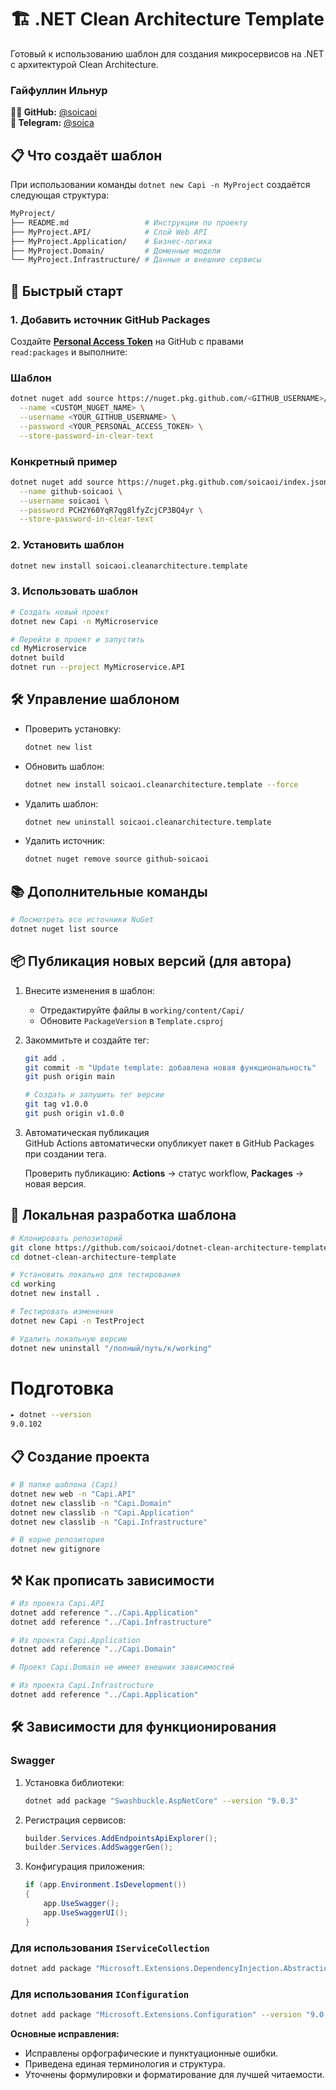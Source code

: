 # 🏗️ .NET Clean Architecture Template

Готовый к использованию шаблон для создания микросервисов на .NET с архитектурой Clean Architecture.

### Гайфуллин Ильнур

**👨‍💻 GitHub:** [@soicaoi](https://github.com/soicaoi)  
**💬 Telegram:** [@soica](https://t.me/soica)

## 📋 Что создаёт шаблон

При использовании команды `dotnet new Capi -n MyProject` создаётся следующая структура:

```bash
MyProject/
├── README.md                 # Инструкции по проекту
├── MyProject.API/            # Слой Web API
├── MyProject.Application/    # Бизнес-логика
├── MyProject.Domain/         # Доменные модели
└── MyProject.Infrastructure/ # Данные и внешние сервисы
```

## 🚀 Быстрый старт

### 1. Добавить источник GitHub Packages

Создайте **[Personal Access Token](https://github.com/settings/tokens/new)** на GitHub с правами  
`read:packages` и выполните:

### Шаблон
```bash
dotnet nuget add source https://nuget.pkg.github.com/<GITHUB_USERNAME>/index.json \
  --name <CUSTOM_NUGET_NAME> \
  --username <YOUR_GITHUB_USERNAME> \
  --password <YOUR_PERSONAL_ACCESS_TOKEN> \
  --store-password-in-clear-text
```

### Конкретный пример
```bash
dotnet nuget add source https://nuget.pkg.github.com/soicaoi/index.json \
  --name github-soicaoi \
  --username soicaoi \
  --password PCH2Y60YqR7qg8lfyZcjCP3BQ4yr \
  --store-password-in-clear-text
```

### 2. Установить шаблон

```bash
dotnet new install soicaoi.cleanarchitecture.template
```

### 3. Использовать шаблон

```bash
# Создать новый проект
dotnet new Capi -n MyMicroservice

# Перейти в проект и запустить
cd MyMicroservice
dotnet build
dotnet run --project MyMicroservice.API
```

## 🛠️ Управление шаблоном

- Проверить установку:
  ```bash
  dotnet new list
  ```
- Обновить шаблон:
  ```bash
  dotnet new install soicaoi.cleanarchitecture.template --force
  ```
- Удалить шаблон:
  ```bash
  dotnet new uninstall soicaoi.cleanarchitecture.template
  ```
- Удалить источник:
  ```bash
  dotnet nuget remove source github-soicaoi
  ```

## 📚 Дополнительные команды

```bash
# Посмотреть все источники NuGet
dotnet nuget list source
```

## 📦 Публикация новых версий (для автора)

1. Внесите изменения в шаблон:
   - Отредактируйте файлы в `working/content/Capi/`
   - Обновите `PackageVersion` в `Template.csproj`
2. Закоммитьте и создайте тег:

   ```bash
   git add .
   git commit -m "Update template: добавлена новая функциональность"
   git push origin main

   # Создать и запушить тег версии
   git tag v1.0.0
   git push origin v1.0.0
   ```

3. Автоматическая публикация  
   GitHub Actions автоматически опубликует пакет в GitHub Packages при создании тега.

   Проверить публикацию: **Actions** → статус workflow, **Packages** → новая версия.

## 🔧 Локальная разработка шаблона

```bash
# Клонировать репозиторий
git clone https://github.com/soicaoi/dotnet-clean-architecture-template.git
cd dotnet-clean-architecture-template

# Установить локально для тестирования
cd working
dotnet new install .

# Тестировать изменения
dotnet new Capi -n TestProject

# Удалить локальную версию
dotnet new uninstall "/полный/путь/к/working"
```

# Подготовка

```bash
▸ dotnet --version
9.0.102
```

## 📋 Создание проекта

```bash
# В папке шаблона (Capi)
dotnet new web -n "Capi.API"   
dotnet new classlib -n "Capi.Domain"  
dotnet new classlib -n "Capi.Application"  
dotnet new classlib -n "Capi.Infrastructure"

# В корне репозитория
dotnet new gitignore   
```

## ⚒️ Как прописать зависимости

```bash
# Из проекта Capi.API
dotnet add reference "../Capi.Application"
dotnet add reference "../Capi.Infrastructure"

# Из проекта Capi.Application
dotnet add reference "../Capi.Domain" 

# Проект Capi.Domain не имеет внешних зависимостей

# Из проекта Capi.Infrastructure
dotnet add reference "../Capi.Application"
```

## 🛠️ Зависимости для функционирования

### Swagger

1. Установка библиотеки:
   ```bash
   dotnet add package "Swashbuckle.AspNetCore" --version "9.0.3"
   ```
2. Регистрация сервисов:
   ```csharp
   builder.Services.AddEndpointsApiExplorer();
   builder.Services.AddSwaggerGen();
   ```
3. Конфигурация приложения:
   ```csharp
   if (app.Environment.IsDevelopment())
   {
       app.UseSwagger();
       app.UseSwaggerUI();
   }
   ```

### Для использования `IServiceCollection`

```bash
dotnet add package "Microsoft.Extensions.DependencyInjection.Abstractions" --version "9.0.7"
```

### Для использования `IConfiguration`

```bash
dotnet add package "Microsoft.Extensions.Configuration" --version "9.0.7"
```

**Основные исправления:**
- Исправлены орфографические и пунктуационные ошибки.
- Приведена единая терминология и структура.
- Уточнены формулировки и форматирование для лучшей читаемости.
